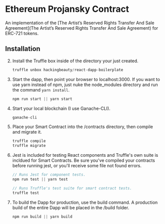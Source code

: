 # Ethereum Projansky Contract

An implementation of the [The Artist’s Reserved Rights Transfer And Sale
Agreement](The Artist’s Reserved Rights Transfer And Sale Agreement) for
ERC-721 tokens.


## Installation

2. Install the Truffle box inside of the directory your just created.
    ```javascript
    truffle unbox hackingbeauty/react-dapp-boilerplate
    ```

3. Start the dapp, then point your browser to localhost:3000.  If you want to use yarn instead of npm, just nuke the node_modules directory and run the command ```yarn install```.
    ```javascript
    npm run start || yarn start
    ```

4. Start your local blockchain (I use Ganache-CLI).
    ```javascript
    ganache-cli
    ```

5. Place your Smart Contract into the /contracts directory, then compile and migrate it.
    ```javascript
    truffle compile
    truffle migrate
    ```

6. Jest is included for testing React components and Truffle's own suite is incldued for Smart Contracts. Be sure you've compiled your contracts before running jest, or you'll receive some file not found errors.
    ```javascript
    // Runs Jest for component tests.
    npm run test || yarn test

    // Runs Truffle's test suite for smart contract tests.
    truffle test
    ```

7. To build the Dapp for production, use the build command. A production build of the entire Dapp will be placed in the /build folder.
    ```javascript
    npm run build || yarn build
    ```
